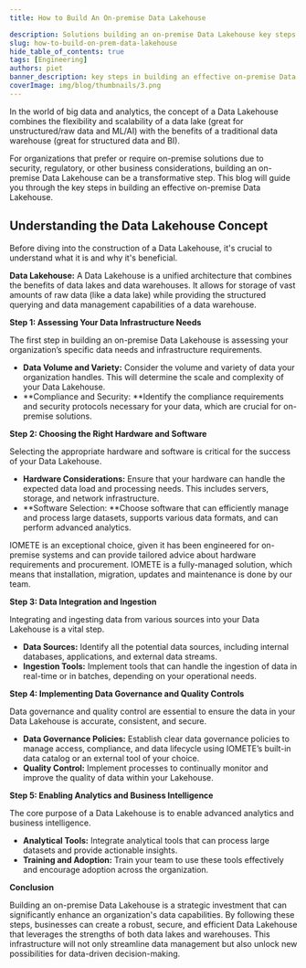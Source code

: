 ```yaml
---
title: How to Build An On-premise Data Lakehouse

description: Solutions building an on-premise Data Lakehouse key steps in building an effective on-premise Data Lakehouse
slug: how-to-build-on-prem-data-lakehouse
hide_table_of_contents: true
tags: [Engineering]
authors: piet
banner_description: key steps in building an effective on-premise Data Lakehouse
coverImage: img/blog/thumbnails/3.png
---
```


In the world of big data and analytics, the concept of a Data Lakehouse combines the flexibility and scalability of a data lake (great for unstructured/raw data and ML/AI) with the benefits of a traditional data warehouse (great for structured data and BI).

<!-- truncate -->

For organizations that prefer or require on-premise solutions due to security, regulatory, or other business considerations, building an on-premise Data Lakehouse can be a transformative step. This blog will guide you through the key steps in building an effective on-premise Data Lakehouse.

## Understanding the Data Lakehouse Concept

Before diving into the construction of a Data Lakehouse, it's crucial to understand what it is and why it's beneficial.

**Data Lakehouse:** A Data Lakehouse is a unified architecture that combines the benefits of data lakes and data warehouses. It allows for storage of vast amounts of raw data (like a data lake) while providing the structured querying and data management capabilities of a data warehouse.

**Step 1: Assessing Your Data Infrastructure Needs**

The first step in building an on-premise Data Lakehouse is assessing your organization’s specific data needs and infrastructure requirements.

- **Data Volume and Variety:** Consider the volume and variety of data your organization handles. This will determine the scale and complexity of your Data Lakehouse.
- **Compliance and Security: **Identify the compliance requirements and security protocols necessary for your data, which are crucial for on-premise solutions.

**Step 2: Choosing the Right Hardware and Software**

Selecting the appropriate hardware and software is critical for the success of your Data Lakehouse.

- **Hardware Considerations:** Ensure that your hardware can handle the expected data load and processing needs. This includes servers, storage, and network infrastructure.
- **Software Selection: **Choose software that can efficiently manage and process large datasets, supports various data formats, and can perform advanced analytics.

IOMETE is an exceptional choice, given it has been engineered for on-premise systems and can provide tailored advice about hardware requirements and procurement. IOMETE is a fully-managed solution, which means that installation, migration, updates and maintenance is done by our team.

**Step 3: Data Integration and Ingestion**

Integrating and ingesting data from various sources into your Data Lakehouse is a vital step.

- **Data Sources:** Identify all the potential data sources, including internal databases, applications, and external data streams.
- **Ingestion Tools:** Implement tools that can handle the ingestion of data in real-time or in batches, depending on your operational needs.

**Step 4: Implementing Data Governance and Quality Controls**

Data governance and quality control are essential to ensure the data in your Data Lakehouse is accurate, consistent, and secure.

- **Data Governance Policies:** Establish clear data governance policies to manage access, compliance, and data lifecycle using IOMETE’s built-in data catalog or an external tool of your choice.
- **Quality Control:** Implement processes to continually monitor and improve the quality of data within your Lakehouse.

**Step 5: Enabling Analytics and Business Intelligence**

The core purpose of a Data Lakehouse is to enable advanced analytics and business intelligence.

- **Analytical Tools:** Integrate analytical tools that can process large datasets and provide actionable insights.
- **Training and Adoption:** Train your team to use these tools effectively and encourage adoption across the organization.

**Conclusion**

Building an on-premise Data Lakehouse is a strategic investment that can significantly enhance an organization's data capabilities. By following these steps, businesses can create a robust, secure, and efficient Data Lakehouse that leverages the strengths of both data lakes and warehouses. This infrastructure will not only streamline data management but also unlock new possibilities for data-driven decision-making.
